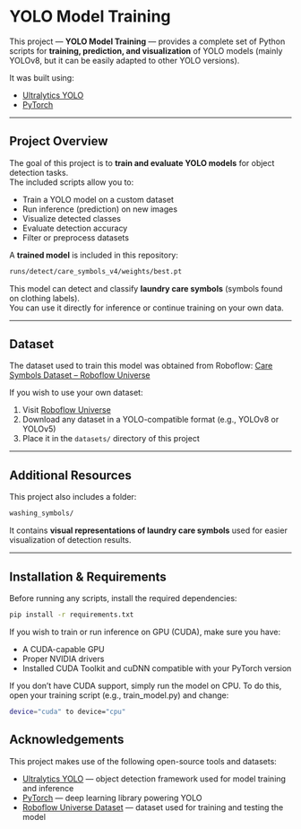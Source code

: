 # YOLO Model Training

This project — **YOLO Model Training** — provides a complete set of Python scripts for **training, prediction, and visualization** of YOLO models (mainly YOLOv8, but it can be easily adapted to other YOLO versions).  

It was built using:
- [Ultralytics YOLO](https://github.com/ultralytics/ultralytics)
- [PyTorch](https://github.com/pytorch/pytorch)

---

## Project Overview

The goal of this project is to **train and evaluate YOLO models** for object detection tasks.  
The included scripts allow you to:
- Train a YOLO model on a custom dataset  
- Run inference (prediction) on new images  
- Visualize detected classes  
- Evaluate detection accuracy  
- Filter or preprocess datasets  

A **trained model** is included in this repository:

```bash
runs/detect/care_symbols_v4/weights/best.pt
```

This model can detect and classify **laundry care symbols** (symbols found on clothing labels).  
You can use it directly for inference or continue training on your own data.

---

## Dataset

The dataset used to train this model was obtained from Roboflow:
[Care Symbols Dataset – Roboflow Universe](https://universe.roboflow.com/carescan/carelabelsfind/dataset/12)

If you wish to use your own dataset:
1. Visit [Roboflow Universe](https://universe.roboflow.com/)
2. Download any dataset in a YOLO-compatible format (e.g., YOLOv8 or YOLOv5)
3. Place it in the `datasets/` directory of this project

---

## Additional Resources

This project also includes a folder:
```bash
washing_symbols/
``` 
It contains **visual representations of laundry care symbols** used for easier visualization of detection results.

---

## Installation & Requirements

Before running any scripts, install the required dependencies:

```bash
pip install -r requirements.txt
```
If you wish to train or run inference on GPU (CUDA), make sure you have:
- A CUDA-capable GPU  
- Proper NVIDIA drivers   
- Installed CUDA Toolkit and cuDNN compatible with your PyTorch version  

If you don’t have CUDA support, simply run the model on CPU.
To do this, open your training script (e.g., train_model.py) and change:
```bash
device="cuda" to device="cpu"
```

## Acknowledgements

This project makes use of the following open-source tools and datasets:

- [Ultralytics YOLO](https://github.com/ultralytics/ultralytics) — object detection framework used for model training and inference  
- [PyTorch](https://github.com/pytorch/pytorch) — deep learning library powering YOLO  
- [Roboflow Universe Dataset](https://universe.roboflow.com/carescan/carelabelsfind/dataset/12) — dataset used for training and testing the model  

